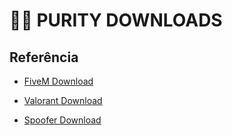 
# 🐱‍🏍 PURITY DOWNLOADS




## Referência

 - [FiveM Download](https://awesomeopensource.com/project/elangosundar/)

  - [Valorant Download](https://awesomeopensource.com/project/elangosundar)

   - [Spoofer Download](https://awesomeopensource.com/project/elangosundar)



